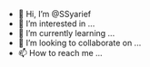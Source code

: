 - 👋 Hi, I’m @SSyarief
- 👀 I’m interested in ...
- 🌱 I’m currently learning ...
- 💞️ I’m looking to collaborate on ...
- 📫 How to reach me ...

<!---
SSyarief/SSyarief is a ✨ special ✨ repository because its `README.md` (this file) appears on your GitHub profile.
You can click the Preview link to take a look at your changes.
--->
